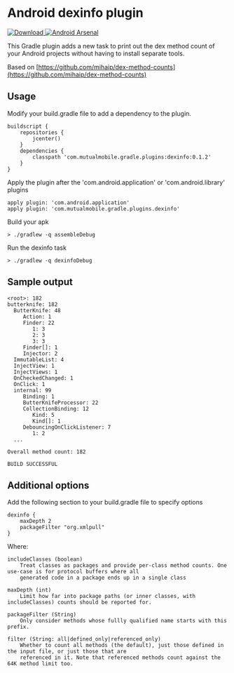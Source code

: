 # Android dexinfo plugin 

[ ![Download](https://api.bintray.com/packages/mutualmobile/Android/gradle-dexinfo-plugin/images/download.svg) ](https://bintray.com/mutualmobile/Android/gradle-dexinfo-plugin/_latestVersion) [![Android Arsenal](https://img.shields.io/badge/Android%20Arsenal-Android%20dexinfo%20plugin-brightgreen.svg?style=flat)](http://android-arsenal.com/details/1/2148)

This Gradle plugin adds a new task to print out the dex method count of your Android projects without having to install separate tools.

Based on [https://github.com/mihaip/dex-method-counts](https://github.com/mihaip/dex-method-counts)

## Usage

Modify your build.gradle file to add a dependency to the plugin.

    buildscript {
        repositories {
            jcenter()
        }
        dependencies {
            classpath 'com.mutualmobile.gradle.plugins:dexinfo:0.1.2'
        }
    }

Apply the plugin after the 'com.android.application' or 'com.android.library' plugins

    apply plugin: 'com.android.application'
    apply plugin: 'com.mutualmobile.gradle.plugins.dexinfo'

Build your apk

    > ./gradlew -q assembleDebug

Run the dexinfo task

    > ./gradlew -q dexinfoDebug

## Sample output

    <root>: 182 
    butterknife: 182 
      ButterKnife: 48 
         Action: 1 
         Finder: 22 
            1: 3 
            2: 3 
            3: 3 
         Finder[]: 1 
         Injector: 2 
      ImmutableList: 4 
      InjectView: 1 
      InjectViews: 1 
      OnCheckedChanged: 1 
      OnClick: 1 
      internal: 99 
         Binding: 1 
         ButterKnifeProcessor: 22 
         CollectionBinding: 12 
            Kind: 5 
            Kind[]: 1 
         DebouncingOnClickListener: 7 
            1: 2 
      ...
    
    Overall method count: 182 
      
    BUILD SUCCESSFUL

## Additional options

Add the following section to your build.gradle file to specify options

    dexinfo {
        maxDepth 2
        packageFilter "org.xmlpull"
    }

Where:

    includeClasses (boolean)
        Treat classes as packages and provide per-class method counts. One use-case is for protocol buffers where all
        generated code in a package ends up in a single class

    maxDepth (int)
        Limit how far into package paths (or inner classes, with includeClasses) counts should be reported for.

    packageFilter (String)
        Only consider methods whose fullly qualified name starts with this prefix.

    filter (String: all|defined_only|referenced_only)
        Whether to count all methods (the default), just those defined in the input file, or just those that are
        referenced in it. Note that referenced methods count against the 64K method limit too.
